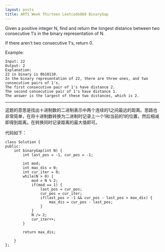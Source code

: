 ```yaml
---
layout: posts
title: ARTS Week Thirteen Leetcode868 BinaryGap
---
```

Given a positive integer N, find and return the longest distance between two consecutive 1's in the binary representation of N.  

If there aren't two consecutive 1's, return 0.  

Example:  
```
Input: 22
Output: 2
Explanation: 
22 in binary is 0b10110.
In the binary representation of 22, there are three ones, and two consecutive pairs of 1's.
The first consecutive pair of 1's have distance 2.
The second consecutive pair of 1's have distance 1.
The answer is the largest of these two distances, which is 2.
```

---
这题的意思是找出十进制数的二进制表示中两个连续的1之间最远的距离。思路也非常简单，在将十进制数转换为二进制时记录上一个1和当前的1的位置，然后相减即得到距离。在转换同时记录距离的最大值即可。  

代码如下：
```
class Solution {
public:
    int binaryGap(int N) {
        int last_pos = -1, cur_pos = -1;
        
        int mod;
        int max_dis = 0;
        int cur_iter = 0;
        while(N > 0) {
            mod = N % 2;
            if(mod == 1) {
                last_pos = cur_pos;
                cur_pos = cur_iter;
                if(last_pos > -1 && cur_pos - last_pos > max_dis) {
                    max_dis = cur_pos - last_pos;
                }
            }
            N /= 2;
            cur_iter++;
        }
        
        return max_dis;
        
    }
};
```